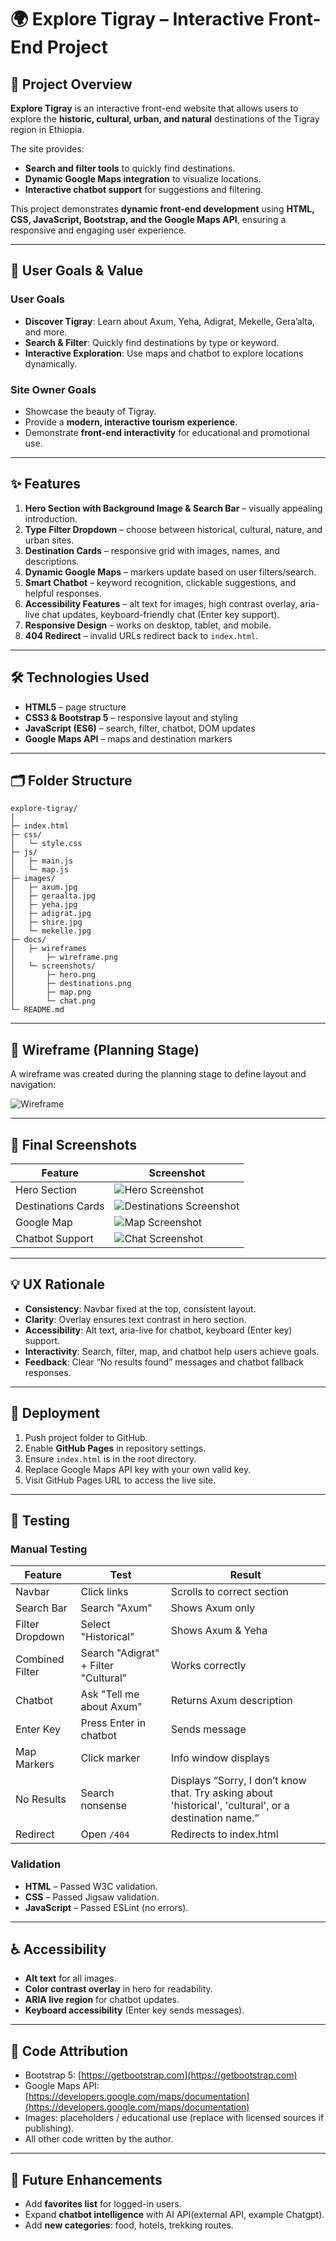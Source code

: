 # 🌍 Explore Tigray – Interactive Front-End Project

## 📖 Project Overview

**Explore Tigray** is an interactive front-end website that allows users to explore the **historic, cultural, urban, and natural** destinations of the Tigray region in Ethiopia.

The site provides:

- **Search and filter tools** to quickly find destinations.
- **Dynamic Google Maps integration** to visualize locations.
- **Interactive chatbot support** for suggestions and filtering.

This project demonstrates **dynamic front-end development** using **HTML, CSS, JavaScript, Bootstrap, and the Google Maps API**, ensuring a responsive and engaging user experience.

---

## 🎯 User Goals & Value

### User Goals

- **Discover Tigray**: Learn about Axum, Yeha, Adigrat, Mekelle, Gera’alta, and more.
- **Search & Filter**: Quickly find destinations by type or keyword.
- **Interactive Exploration**: Use maps and chatbot to explore locations dynamically.

### Site Owner Goals

- Showcase the beauty of Tigray.
- Provide a **modern, interactive tourism experience**.
- Demonstrate **front-end interactivity** for educational and promotional use.

---

## ✨ Features

1. **Hero Section with Background Image & Search Bar** – visually appealing introduction.
2. **Type Filter Dropdown** – choose between historical, cultural, nature, and urban sites.
3. **Destination Cards** – responsive grid with images, names, and descriptions.
4. **Dynamic Google Maps** – markers update based on user filters/search.
5. **Smart Chatbot** – keyword recognition, clickable suggestions, and helpful responses.
6. **Accessibility Features** – alt text for images, high contrast overlay, aria-live chat updates, keyboard-friendly chat (Enter key support).
7. **Responsive Design** – works on desktop, tablet, and mobile.
8. **404 Redirect** – invalid URLs redirect back to `index.html`.

---

## 🛠 Technologies Used

- **HTML5** – page structure
- **CSS3 & Bootstrap 5** – responsive layout and styling
- **JavaScript (ES6)** – search, filter, chatbot, DOM updates
- **Google Maps API** – maps and destination markers

---

## 🗂 Folder Structure

```
explore-tigray/
│
├─ index.html
├─ css/
│   └─ style.css
├─ js/
│   ├─ main.js
│   └─ map.js
├─ images/
│   ├─ axum.jpg
│   ├─ geraalta.jpg
│   ├─ yeha.jpg
│   ├─ adigrat.jpg
│   ├─ shire.jpg
│   └─ mekelle.jpg
├─ docs/
│   ├─ wireframes
│       ├─ wireframe.png
│   └─ screenshots/
│       ├─ hero.png
│       ├─ destinations.png
│       ├─ map.png
│       └─ chat.png
└─ README.md
```

---

## 🎨 Wireframe (Planning Stage)

A wireframe was created during the planning stage to define layout and navigation:

![Wireframe](docs/wireframes/wireframe.png)

---

## 📸 Final Screenshots

| Feature            | Screenshot                                                    |
| ------------------ | ------------------------------------------------------------- |
| Hero Section       | ![Hero Screenshot](docs/screenshots/hero.png)                 |
| Destinations Cards | ![Destinations Screenshot](docs/screenshots/destinations.png) |
| Google Map         | ![Map Screenshot](docs/screenshots/map.png)                   |
| Chatbot Support    | ![Chat Screenshot](docs/screenshots/chat.png)                 |

---

## 💡 UX Rationale

- **Consistency**: Navbar fixed at the top, consistent layout.
- **Clarity**: Overlay ensures text contrast in hero section.
- **Accessibility**: Alt text, aria-live for chatbot, keyboard (Enter key) support.
- **Interactivity**: Search, filter, map, and chatbot help users achieve goals.
- **Feedback**: Clear “No results found” messages and chatbot fallback responses.

---

## 🚀 Deployment

1. Push project folder to GitHub.
2. Enable **GitHub Pages** in repository settings.
3. Ensure `index.html` is in the root directory.
4. Replace Google Maps API key with your own valid key.
5. Visit GitHub Pages URL to access the live site.

---

## 🧪 Testing

### Manual Testing

| Feature         | Test                                 | Result                                                                                                 |
| --------------- | ------------------------------------ | ------------------------------------------------------------------------------------------------------ |
| Navbar          | Click links                          | Scrolls to correct section                                                                             |
| Search Bar      | Search "Axum"                        | Shows Axum only                                                                                        |
| Filter Dropdown | Select "Historical"                  | Shows Axum & Yeha                                                                                      |
| Combined Filter | Search "Adigrat" + Filter "Cultural" | Works correctly                                                                                        |
| Chatbot         | Ask "Tell me about Axum"             | Returns Axum description                                                                               |
| Enter Key       | Press Enter in chatbot               | Sends message                                                                                          |
| Map Markers     | Click marker                         | Info window displays                                                                                   |
| No Results      | Search nonsense                      | Displays “Sorry, I don’t know that. Try asking about 'historical', 'cultural', or a destination name.” |
| Redirect        | Open `/404`                          | Redirects to index.html                                                                                |

### Validation

- **HTML** – Passed W3C validation.
- **CSS** – Passed Jigsaw validation.
- **JavaScript** – Passed ESLint (no errors).

---

## ♿ Accessibility

- **Alt text** for all images.
- **Color contrast overlay** in hero for readability.
- **ARIA live region** for chatbot updates.
- **Keyboard accessibility** (Enter key sends messages).

---

## 🙌 Code Attribution

- Bootstrap 5: [https://getbootstrap.com](https://getbootstrap.com)
- Google Maps API: [https://developers.google.com/maps/documentation](https://developers.google.com/maps/documentation)
- Images: placeholders / educational use (replace with licensed sources if publishing).
- All other code written by the author.

---

## 🔮 Future Enhancements

- Add **favorites list** for logged-in users.
- Expand **chatbot intelligence** with AI API(external API, example Chatgpt).
- Add **new categories**: food, hotels, trekking routes.
